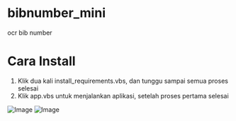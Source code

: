 # bibnumber_mini
 ocr bib number
# Cara Install
1. Klik dua kali install_requirements.vbs, dan tunggu sampai semua proses selesai
2. Klik app.vbs untuk menjalankan aplikasi, setelah proses pertama selesai

![Image](https://github.com/user-attachments/assets/ce25c67b-db3a-45f8-b96b-1162880aedae)
![Image](https://github.com/user-attachments/assets/7d0cd202-3554-478b-a305-baeebdeaac91)
